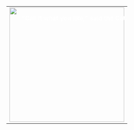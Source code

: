 <table>
  <tr>
    <td style="position: relative;">
      <img src="https://www.gutenberg.org/files/19778/19778-h/images/p084.png" width="300">
      <div style="position: absolute; top: 20px; left: 40px; color: white;">
        <strong>“Call it what you like,” said the Cat.</strong>
      </div>
    </td>
  </tr>
</table>
